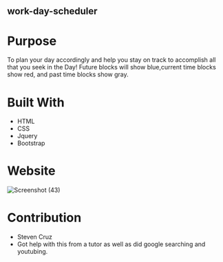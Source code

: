 ## work-day-scheduler

# Purpose
To plan your day accordingly and help you stay on track to accomplish all that you seek in the Day!
Future blocks will show blue,current time blocks show red, and past time blocks show gray.

# Built With
* HTML
* CSS
* Jquery
* Bootstrap

# Website
![Screenshot (43)](https://user-images.githubusercontent.com/92316250/146061842-8df3cd87-e913-4303-a03c-686e707e543e.png)





# Contribution
* Steven Cruz
* Got help with this from a tutor as well as did google searching and youtubing.
